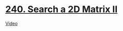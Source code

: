 # [240. Search a 2D Matrix II](https://leetcode.com/problems/search-a-2d-matrix-ii/)

[Video](https://youtu.be/9ZbB397jU4k)
